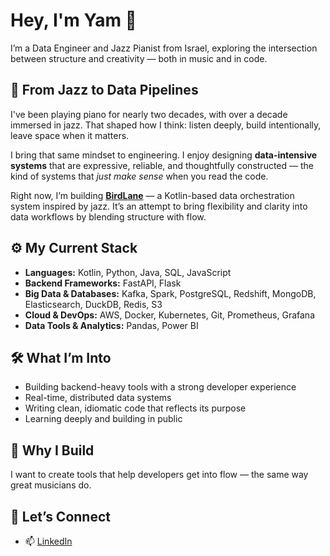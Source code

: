 # Hey, I'm Yam 👋

I’m a Data Engineer and Jazz Pianist from Israel, exploring the intersection between structure and creativity — both in music and in code.

## 🎹 From Jazz to Data Pipelines

I've been playing piano for nearly two decades, with over a decade immersed in jazz. That shaped how I think: listen deeply, build intentionally, leave space when it matters.

I bring that same mindset to engineering. I enjoy designing **data-intensive systems** that are expressive, reliable, and thoughtfully constructed — the kind of systems that *just make sense* when you read the code.

Right now, I’m building **[BirdLane](https://github.com/YOUR_REPO/BirdLane)** — a Kotlin-based data orchestration system inspired by jazz. It’s an attempt to bring flexibility and clarity into data workflows by blending structure with flow.

## ⚙️ My Current Stack

- **Languages:** Kotlin, Python, Java, SQL, JavaScript  
- **Backend Frameworks:** FastAPI, Flask  
- **Big Data & Databases:** Kafka, Spark, PostgreSQL, Redshift, MongoDB, Elasticsearch, DuckDB, Redis, S3  
- **Cloud & DevOps:** AWS, Docker, Kubernetes, Git, Prometheus, Grafana  
- **Data Tools & Analytics:** Pandas, Power BI  

## 🛠️ What I’m Into

- Building backend-heavy tools with a strong developer experience  
- Real-time, distributed data systems  
- Writing clean, idiomatic code that reflects its purpose  
- Learning deeply and building in public  

## 🎯 Why I Build

I want to create tools that help developers get into flow — the same way great musicians do.

## 🤝 Let’s Connect

- 📫 [LinkedIn](https://www.linkedin.com/in/yam-timor/)
